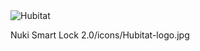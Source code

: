 <img src="https://github.com/maffpt/Hubitat/Nuki%20Smart%20Lock 2.0/icons/Hubitat-logo.jpg" alt="Hubitat"/>

Nuki Smart Lock 2.0/icons/Hubitat-logo.jpg
